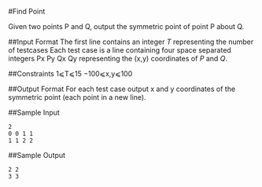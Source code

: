 #Find Point

Given two points P and Q, output the symmetric point of point P about Q.

##Input Format 
The first line contains an integer $T$ representing the number of testcases 
Each test case is a line containing four space separated integers Px Py Qx Qy representing the (x,y) coordinates of $P$ and $Q$.

##Constraints 
1⩽T⩽15 
−100⩽x,y⩽100

##Output Format 
For each test case output x and y coordinates of the symmetric point (each point in a new line).

##Sample Input

```
2
0 0 1 1
1 1 2 2
```

##Sample Output

```
2 2  
3 3  
```

